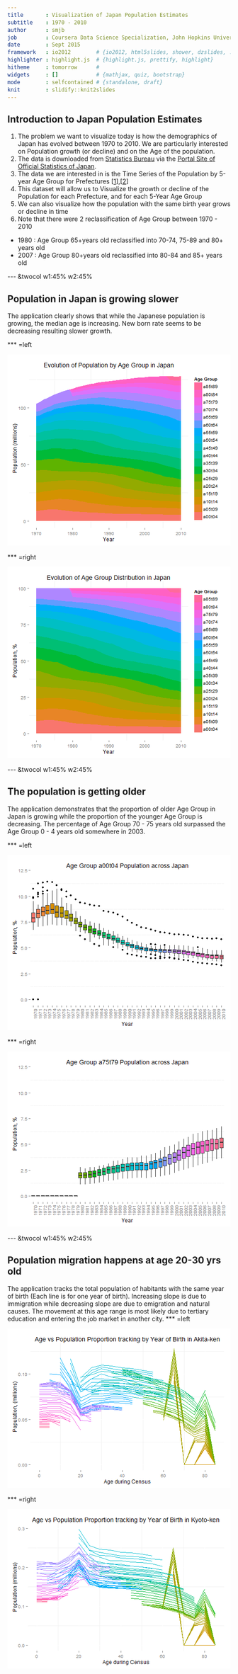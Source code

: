 ```yaml
---
title       : Visualization of Japan Population Estimates
subtitle    : 1970 - 2010
author      : smjb
job         : Coursera Data Science Specialization, John Hopkins University
date        : Sept 2015
framework   : io2012        # {io2012, html5slides, shower, dzslides, ...}
highlighter : highlight.js  # {highlight.js, prettify, highlight}
hitheme     : tomorrow      # 
widgets     : []            # {mathjax, quiz, bootstrap}
mode        : selfcontained # {standalone, draft}
knit        : slidify::knit2slides
---
```


## Introduction to Japan Population Estimates

1. The problem we want to visualize today is how the demographics of Japan has evolved between 1970 to 2010. We are particularly interested on Population growth (or decline) and on the Age of the population.
2. The data is downloaded from [Statistics Bureau](http://www.stat.go.jp/english/data/jinsui/2.htm) via the [Portal Site of Official Statistics of Japan](http://www.e-stat.go.jp/). 
3. The data we are interested in is the Time Series of the Population by 5-year Age Group for Prefectures [[1](http://www.e-stat.go.jp/SG1/estat/ListE.do?bid=000000090004&cycode=0)],[[2](http://www.e-stat.go.jp/SG1/estat/ListE.do?bid=000001039703&cycode=0)]
4. This dataset will allow us to Visualize the growth or decline of the Population for each Prefecture, and for each 5-Year Age Group
5. We can also visualize how the population with the same birth year grows or decline in time
6. Note that there were 2 reclassification of Age Group between 1970 - 2010
  * 1980 : Age Group 65+years old reclassified into 70-74, 75-89 and 80+ years old 
  * 2007 : Age Group 80+years old reclassified into 80-84 and 85+ years old 


--- &twocol w1:45% w2:45%

## Population in Japan is growing slower
The application clearly shows that while the Japanese population is growing, the median age is increasing. New born rate seems to be decreasing resulting slower growth.

*** =left


![plot of chunk jap_pop](assets/fig/jap_pop-1.png) 

*** =right

![plot of chunk jap_pop_pct](assets/fig/jap_pop_pct-1.png) 

--- &twocol w1:45% w2:45%

## The population is getting older

The application demonstrates that the proportion of older Age Group in Japan is growing while the proportion of the younger Age Group is decreasing. The percentage of Age Group 70 - 75 years old surpassed the Age Group 0 - 4 years old somewhere in 2003.

*** =left

![plot of chunk jap_age](assets/fig/jap_age-1.png) 

*** =right

![plot of chunk jap_age2](assets/fig/jap_age2-1.png) 

--- &twocol w1:45% w2:45%

## Population migration happens at age 20-30 yrs old

The application tracks the total population of habitants with the same year of birth (Each line is for one year of birth). Increasing slope is due to immigration while decreasing slope are due to emigration and natural causes. The movement at this age range is most likely due to tertiary education and entering the job market in another city.
*** =left

![plot of chunk jap_age_track](assets/fig/jap_age_track-1.png) 

*** =right

![plot of chunk jap_age_track2](assets/fig/jap_age_track2-1.png) 
